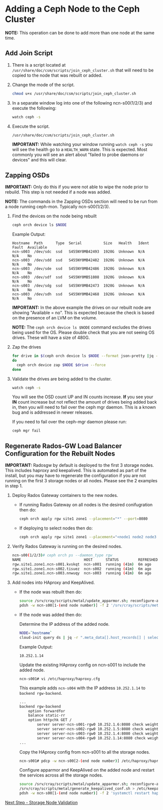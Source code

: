 # Adding a Ceph Node to the Ceph Cluster

**NOTE:** This operation can be done to add more than one node at the same time.

## Add Join Script

1. There is a script located at `/usr/share/doc/csm/scripts/join_ceph_cluster.sh` that will need to be copied to the node that was rebuilt or added.  

2. Change the mode of the script.

   ```bash
   chmod u+x /usr/share/doc/csm/scripts/join_ceph_cluster.sh
   ```

3. In a separate window log into one of the following ncn-s00(1/2/3) and execute the following:

   ```bash
   watch ceph -s
   ```

4. Execute the script.

   ```bash
   /usr/share/doc/csm/scripts/join_ceph_cluster.sh
   ```

   **IMPORTANT:** While watching your window running `watch ceph -s` you will see the health go to a `HEALTH_WARN` state. This is expected. Most commonly you will see an alert about "failed to probe daemons or devices" and this will clear.

## Zapping OSDs

   **IMPORTANT:** Only do this if you were not able to wipe the node prior to rebuild. This step is not needed if a node was added.

   **NOTE:** The commands in the Zapping OSDs section will need to be run from a node running ceph-mon. Typically ncn-s00(1/2/3).

1. Find the devices on the node being rebuilt

   ```bash
   ceph orch device ls $NODE
   ```

   Example Output:

   ```screen
   Hostname  Path      Type  Serial          Size   Health   Ident  Fault  Available
   ncn-s003  /dev/sdc  ssd   S455NY0MB42493  1920G  Unknown  N/A    N/A    No
   ncn-s003  /dev/sdd  ssd   S455NY0MB42482  1920G  Unknown  N/A    N/A    No
   ncn-s003  /dev/sde  ssd   S455NY0MB42486  1920G  Unknown  N/A    N/A    No
   ncn-s003  /dev/sdf  ssd   S455NY0MB51808  1920G  Unknown  N/A    N/A    No
   ncn-s003  /dev/sdg  ssd   S455NY0MB42473  1920G  Unknown  N/A    N/A    No
   ncn-s003  /dev/sdh  ssd   S455NY0MB42468  1920G  Unknown  N/A    N/A    No
   ```

   **IMPORTANT:** In the above example the drives on our rebuilt node are showing "Available = no". This is expected because the check is based on the presence of an LVM on the volume.

   **NOTE:** The `ceph orch device ls $NODE` command excludes the drives being used for the OS. Please double check that you are not seeing OS drives. These will have a size of 480G.

1. Zap the drives

   ```bash
   for drive in $(ceph orch device ls $NODE --format json-pretty |jq -r '.[].devices[].path')
   do
     ceph orch device zap $NODE $drive --force
   done
   ```

1. Validate the drives are being added to the cluster.

   ```bash
   watch ceph -s
   ```

   You will see the OSD count UP and IN counts increase. **If** you see your **IN** count increase but not reflect the amount of drives being added back in, then you will need to fail over the ceph mgr daemon. This is a known bug and is addressed in newer releases.

   If you need to fail over the ceph-mgr daemon please run:

   ```bash
   ceph mgr fail
   ```

## Regenerate Rados-GW Load Balancer Configuration for the Rebuilt Nodes

   **IMPORTANT:** Radosgw by default is deployed to the first 3 storage nodes. This includes haproxy and keepalived. This is automated as part of the install, but you may have to regenerate the configuration if you are not running on the first 3 storage nodes or all nodes. Please see the 2 examples in step 1.

1. Deploy Rados Gateway containers to the new nodes.

   - If running Rados Gateway on all nodes is the desired conifugration then do:

      ```bash
      ceph orch apply rgw site1 zone1 --placement="*" --port=8080
      ```

   - If deploying to select nodes then do:

     ```bash
     ceph orch apply rgw site1 zone1 --placement="<node1 node2 node3 node4 ... >" --port=8080
     ```

1. Verify Rados Gateway is running on the desired nodes.

    ```bash
    ncn-s00(1/2/3)# ceph orch ps --daemon_type rgw
    NAME                             HOST      STATUS         REFRESHED  AGE  VERSION  IMAGE NAME                         IMAGE ID      CONTAINER ID
    rgw.site1.zone1.ncn-s001.kvskqt  ncn-s001  running (41m)  6m ago     41m  15.2.8   registry.local/ceph/ceph:v15.2.8   553b0cb212c   6e323878db46
    rgw.site1.zone1.ncn-s002.tisuez  ncn-s002  running (41m)  6m ago     41m  15.2.8   registry.local/ceph/ceph:v15.2.8   553b0cb212c   278830a273d3
    rgw.site1.zone1.ncn-s003.nnwuqy  ncn-s003  running (41m)  6m ago     41m  15.2.8   registry.local/ceph/ceph:v15.2.8   553b0cb212c   a9706e6d7a69
    ```

1. Add nodes into HAproxy and KeepAlived.

   - If the node was rebuilt then do:

     ```bash
     source /srv/cray/scripts/metal/update_apparmor.sh; reconfigure-apparmor
     pdsh -w ncn-s00[1-(end node number)] -f 2 '/srv/cray/scripts/metal/generate_haproxy_cfg.sh > /etc/haproxy/haproxy.cfg; systemctl restart haproxy.service; /srv/cray/scripts/metal/generate_keepalived_conf.sh > /etc/keepalived/keepalived.conf; systemctl restart keepalived.service'
     ```

   - If the node was added then do:

     Determine the IP address of the added node.
   
     ```bash
     NODE=`hostname`
     cloud-init query ds | jq -r ".meta_data[].host_records[] | select(.aliases[]? == \"$NODE\") | .ip" 2>/dev/null
     ```

     Example Output:

     ```
     10.252.1.14
     ```

     Update the existing HAproxy config on ncn-s001 to include the added node.

     ```
     ncn-s001# vi /etc/haproxy/haproxy.cfg
     ```

     This example adds `ncn-s004` with the IP address `10.252.1.14` to `backend rgw-backend`.

     ```bash
     ...
     backend rgw-backend
         option forwardfor
         balance static-rr
         option httpchk GET /
             server server-ncn-s001-rgw0 10.252.1.6:8080 check weight 100
             server server-ncn-s002-rgw0 10.252.1.5:8080 check weight 100
             server server-ncn-s003-rgw0 10.252.1.4:8080 check weight 100
             server server-ncn-s004-rgw0 10.252.1.14:8080 check weight 100   <--- Added line
     ...
     ```

     Copy the HAproxy config from ncn-s001 to all the storage nodes.

     ```bash
     ncn-s001# pdcp -w ncn-s00[2-(end node number)] /etc/haproxy/haproxy.cfg /etc/haproxy/haproxy.cfg
     ```
      
     Configure apparmor and KeepAlived on the added node and restart the services across all the storage nodes.

     ```bash
     source /srv/cray/scripts/metal/update_apparmor.sh; reconfigure-apparmor
     /srv/cray/scripts/metal/generate_keepalived_conf.sh > /etc/keepalived/keepalived.conf
     pdsh -w ncn-s00[1-(end node number)] -f 2 'systemctl restart haproxy.service; systemctl restart keepalived.service'
     ```

[Next Step - Storage Node Validation](Post_Rebuild_Storage_Node_Validation.md)

